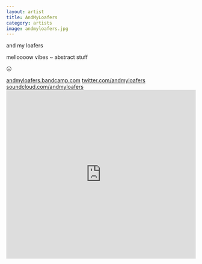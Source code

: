 ```yaml
---
layout: artist
title: AndMyLoafers
category: artists
image: andmyloafers.jpg
---
```

<p>and my loafers</p>
<p>melloooow vibes ~ abstract stuff</p>
<p>☹</p>
<a href="http://andmyloafers.bandcamp.com">andmyloafers.bandcamp.com</a>
<a href="https://twitter.com/andmyloafers">twitter.com/andmyloafers</a>
<a href="https://soundcloud.com/andmyloafers">soundcloud.com/andmyloafers</a>
<iframe width="100%" height="450" scrolling="no" frameborder="no" src="https://w.soundcloud.com/player/?url=https%3A//api.soundcloud.com/users/63641844&amp;color=999999&amp;auto_play=false&amp;hide_related=true&amp;show_artwork=false"></iframe>
